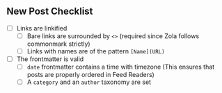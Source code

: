 <!-- Thanks for submitting a PR! Please ensure the following requirements are met when writing a new post -->

## New Post Checklist

-   [ ] Links are linkified
  -   [ ] Bare links are surrounded by `<>` (required since Zola follows commonmark strictly)
  -   [ ] Links with names are of the pattern `[Name](URL)`
-   [ ] The frontmatter is valid
  -   [ ] `date` frontmatter contains a time with timezone (This ensures that posts are properly ordered in Feed Readers)
  -   [ ] A `category` and an `author` taxonomy are set
